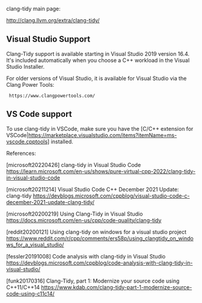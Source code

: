clang-tidy main page:

  http://clang.llvm.org/extra/clang-tidy/

Visual Studio Support
---------------------
Clang-Tidy support is available starting in Visual Studio 2019 version 16.4.
It's included automatically when you choose a C++ workload in the Visual Studio
Installer.

For older versions of Visual Studio, it is available for Visual Studio via the
Clang Power Tools:

     https://www.clangpowertools.com/

VS Code support
---------------
To use clang-tidy in VSCode, make sure you have the [C/C++ extension for VSCode|https://marketplace.visualstudio.com/items?itemName=ms-vscode.cpptools] installed.


References:

  [microsoft20220426] clang-tidy in Visual Studio Code
    https://learn.microsoft.com/en-us/shows/pure-virtual-cpp-2022/clang-tidy-in-visual-studio-code

  [microsoft20211214] Visual Studio Code C++ December 2021 Update: clang-tidy
    https://devblogs.microsoft.com/cppblog/visual-studio-code-c-december-2021-update-clang-tidy/

  [microsoft20200219] Using Clang-Tidy in Visual Studio
    https://docs.microsoft.com/en-us/cpp/code-quality/clang-tidy

  [reddit20200121] Using clang-tidy on windows for a visual studio project
    https://www.reddit.com/r/cpp/comments/ers58p/using_clangtidy_on_windows_for_a_visual_studio/

  [fessler20191008] Code analysis with clang-tidy in Visual Studio
    https://devblogs.microsoft.com/cppblog/code-analysis-with-clang-tidy-in-visual-studio/

  [funk20170316] Clang-Tidy, part 1: Modernize your source code using C++11/C++14
    https://www.kdab.com/clang-tidy-part-1-modernize-source-code-using-c11c14/
